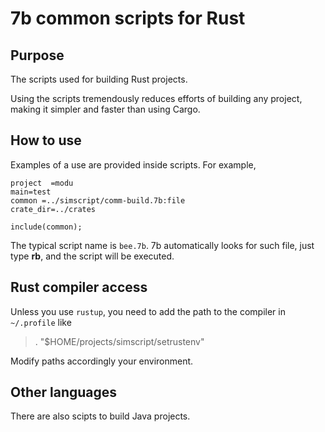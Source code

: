 # 7b common scripts for Rust

## Purpose
The scripts used for building Rust projects.

Using the scripts tremendously reduces efforts of building
any project, making it simpler and faster than using Cargo.

## How to use
Examples of a use are provided inside scripts.
For example,
```
project  =modu
main=test
common =../simscript/comm-build.7b:file
crate_dir=../crates

include(common);
```
The typical script name is `bee.7b`. 7b automatically looks for such file,
just type **rb**, and the script will be executed.

## Rust compiler access
Unless you use `rustup`, you need to add the path to the compiler in `~/.profile` like
> . "$HOME/projects/simscript/setrustenv"

Modify paths accordingly your environment.

## Other languages

There are also scipts to build Java projects.